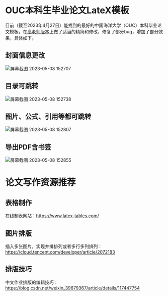 # OUC本科生毕业论文LateX模板
目前（截至2023年4月27日）能找到的最好的中国海洋大学（OUC）本科毕业论文模板，在[高老师版本](https://github.com/summitgao/OUC-LaTex-bachelor)上做了适当的精简和修改，修复了部分bug，增加了部分效果，具体如下。 

## 封面信息更改
![屏幕截图 2023-05-08 152707](https://user-images.githubusercontent.com/54654343/236763944-e0f85b71-6ed3-430b-b065-b1d909c692f6.png) 

## 目录可跳转
![屏幕截图 2023-05-08 152738](https://user-images.githubusercontent.com/54654343/236763953-b95e1a9c-f304-44a0-8d40-63fcb650a3d7.png) 

## 图片、公式、引用等都可跳转
![屏幕截图 2023-05-08 152807](https://user-images.githubusercontent.com/54654343/236763958-8ec118a0-f74c-4ba6-90f4-7bb017d4d53a.png) 

## 导出PDF含书签
![屏幕截图 2023-05-08 152855](https://user-images.githubusercontent.com/54654343/236763962-2e0a50e7-f555-4bfd-8306-0aa5418bf8ff.png)

# 论文写作资源推荐

## 表格制作

在线制表网站：https://www.latex-tables.com/

## 图片排版

插入多张图片，实现并排排列或者多行多列排列：https://cloud.tencent.com/developer/article/2072183

## 排版技巧

中文作业排版的编辑技巧：https://blog.csdn.net/weixin_39679367/article/details/117447754
